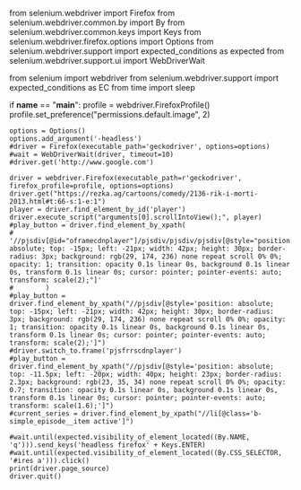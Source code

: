 from selenium.webdriver import Firefox
from selenium.webdriver.common.by import By
from selenium.webdriver.common.keys import Keys
from selenium.webdriver.firefox.options import Options
from selenium.webdriver.support import expected_conditions as expected
from selenium.webdriver.support.ui import WebDriverWait

from selenium import webdriver
from selenium.webdriver.support import expected_conditions as EC
from time import sleep

if __name__ == "__main__":
    profile = webdriver.FirefoxProfile()
    profile.set_preference("permissions.default.image", 2)
    
    
    options = Options()
    options.add_argument('-headless')
    #driver = Firefox(executable_path='geckodriver', options=options)
    #wait = WebDriverWait(driver, timeout=10)
    #driver.get('http://www.google.com')
    
    driver = webdriver.Firefox(executable_path=r'geckodriver', firefox_profile=profile, options=options)
    driver.get("https://rezka.ag/cartoons/comedy/2136-rik-i-morti-2013.html#t:66-s:1-e:1")
    player = driver.find_element_by_id('player')
    driver.execute_script("arguments[0].scrollIntoView();", player)
    #play_button = driver.find_element_by_xpath(
    #        '//pjsdiv[@id="oframecdnplayer"]/pjsdiv/pjsdiv/pjsdiv[@style="position: absolute; top: -15px; left: -21px; width: 42px; height: 30px; border-radius: 3px; background: rgb(29, 174, 236) none repeat scroll 0% 0%; opacity: 1; transition: opacity 0.1s linear 0s, background 0.1s linear 0s, transform 0.1s linear 0s; cursor: pointer; pointer-events: auto; transform: scale(2);"]'
    #        )
    #play_button = driver.find_element_by_xpath("//pjsdiv[@style='position: absolute; top: -15px; left: -21px; width: 42px; height: 30px; border-radius: 3px; background: rgb(29, 174, 236) none repeat scroll 0% 0%; opacity: 1; transition: opacity 0.1s linear 0s, background 0.1s linear 0s, transform 0.1s linear 0s; cursor: pointer; pointer-events: auto; transform: scale(2);']")
    #driver.switch_to.frame('pjsfrrscdnplayer')
    #play_button = driver.find_element_by_xpath("//pjsdiv[@style='position: absolute; top: -11.5px; left: -20px; width: 40px; height: 23px; border-radius: 2.3px; background: rgb(23, 35, 34) none repeat scroll 0% 0%; opacity: 0.7; transition: opacity 0.1s linear 0s, background 0.1s linear 0s, transform 0.1s linear 0s; cursor: pointer; pointer-events: auto; transform: scale(1.6);']")
    #current_series = driver.find_element_by_xpath("//li[@class='b-simple_episode__item active']")
    
    #wait.until(expected.visibility_of_element_located((By.NAME, 'q'))).send_keys('headless firefox' + Keys.ENTER)
    #wait.until(expected.visibility_of_element_located((By.CSS_SELECTOR, '#ires a'))).click()
    print(driver.page_source)
    driver.quit()
